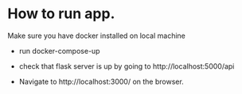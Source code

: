 # How to run app.
Make sure you have docker installed on local machine
* run docker-compose-up

* check that flask server is up by going to http://localhost:5000/api

* Navigate to http://localhost:3000/ on the browser.
